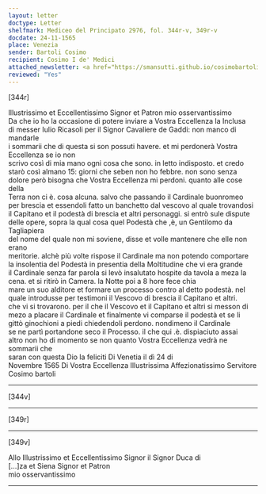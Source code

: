 ```yaml
---
layout: letter
doctype: Letter
shelfmark: Mediceo del Principato 2976, fol. 344r-v, 349r-v
docdate: 24-11-1565
place: Venezia
sender: Bartoli Cosimo
recipient: Cosimo I de' Medici
attached_newsletter: <a href="https://smansutti.github.io/cosimobartoli/texts/2976_141,2976_142/">2976_141,2976_142</a>
reviewed: "Yes"
---
```


[344r]  
  
  
Illustrissimo et Eccellentissimo Signor et Patron mio osservantissimo  
Da che io ho la occasione di potere inviare a Vostra Eccellenza la Inclusa  
di messer Iulio Ricasoli per il Signor Cavaliere de Gaddi: non manco di mandarle  
i sommarii che di questa si son possuti havere. et mi perdonerà Vostra Eccellenza se io non  
scrivo così di mia mano ogni cosa che sono. in letto indisposto. et credo  
starò così almano 15: giorni che seben non ho febbre. non sono senza  
dolore però bisogna che Vostra Eccellenza mi perdoni. quanto alle cose della  
Terra non ci è. cosa alcuna. salvo che passando il Cardinale buonromeo  
per brescia et essendoli fatto un banchetto dal vescovo al quale trovandosi  
il Capitano et il podestà di brescia et altri personaggi. si entrò sule dispute  
delle opere, sopra la qual cosa quel Podestà che ,è, un Gentilomo da Tagliapiera  
del nome del quale non mi soviene, disse et volle mantenere che elle non erano  
meritorie. alchè più volte rispose il Cardinale ma non potendo comportare  
la insolentia del Podestà in presentia della Moltitudine che vi era grande  
il Cardinale senza far parola si levò insalutato hospite da tavola a meza la  
cena. et si ritirò in Camera. la Notte poi a 8 hore fece chia  
mare un suo alditore et formare un processo contro al detto podestà. nel  
quale introdusse per testimoni il Vescovo di brescia il Capitano et altri.  
che vi si trovarono. per il che il Vescovo et il Capitano et altri si messon di  
mezo a placare il Cardinale et finalmente vi comparse il podestà et se li  
gittò ginochioni a piedi chiedendoli perdono. nondimeno il Cardinale  
se ne partì portandone seco il Processo. il che qui .è. dispiaciuto assai  
altro non ho di momento se non quanto Vostra Eccellenza vedrà ne sommarii che  
saran con questa Dio la feliciti Di Venetia il dì 24 di  
Novembre 1565 Di Vostra Eccellenza Illustrissima Affezionatissimo Servitore Cosimo bartoli  
  
---  

[344v]  
  
  
  
---  

[349r]  
  
  
  
---  

[349v]  
  
  
Allo Illustrissimo et Eccellentissimo Signor il Signor Duca di  
[...]za et Siena Signor et Patron  
mio osservantissimo  
  
---  

